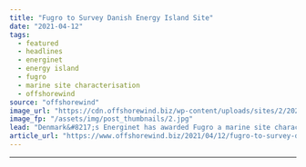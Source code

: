 ```yaml
---
title: "Fugro to Survey Danish Energy Island Site"
date: "2021-04-12"
tags: 
  - featured
  - headlines
  - energinet
  - energy island
  - fugro
  - marine site characterisation
  - offshorewind
source: "offshorewind"
image_url: "https://cdn.offshorewind.biz/wp-content/uploads/sites/2/2021/04/12101526/Fugro-to-Survey-Danish-Energy-Island-Site.jpg"
image_fp: "/assets/img/post_thumbnails/2.jpg"
lead: "Denmark&#8217;s Energinet has awarded Fugro a marine site characterisation contract for the Energy Island"
article_url: "https://www.offshorewind.biz/2021/04/12/fugro-to-survey-danish-energy-island-site/"
---
```


---
